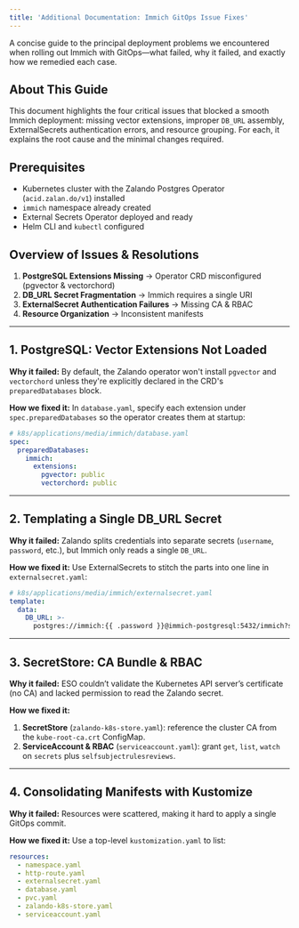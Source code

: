 ```yaml
---
title: 'Additional Documentation: Immich GitOps Issue Fixes'
---
```


A concise guide to the principal deployment problems we encountered when rolling out Immich with GitOps—what failed, why it failed, and exactly how we remedied each case.

## About This Guide

This document highlights the four critical issues that blocked a smooth Immich deployment: missing vector extensions, improper `DB_URL` assembly, ExternalSecrets authentication errors, and resource grouping. For each, it explains the root cause and the minimal changes required.

## Prerequisites

* Kubernetes cluster with the Zalando Postgres Operator (`acid.zalan.do/v1`) installed
* `immich` namespace already created
* External Secrets Operator deployed and ready
* Helm CLI and `kubectl` configured

## Overview of Issues & Resolutions

1. **PostgreSQL Extensions Missing** → Operator CRD misconfigured (pgvector & vectorchord)
2. **DB\_URL Secret Fragmentation** → Immich requires a single URI
3. **ExternalSecret Authentication Failures** → Missing CA & RBAC
4. **Resource Organization** → Inconsistent manifests

---

## 1. PostgreSQL: Vector Extensions Not Loaded

**Why it failed:**
By default, the Zalando operator won't install `pgvector` and `vectorchord` unless they're explicitly declared in the CRD's `preparedDatabases` block.

**How we fixed it:**
In `database.yaml`, specify each extension under `spec.preparedDatabases` so the operator creates them at startup:

```yaml
# k8s/applications/media/immich/database.yaml
spec:
  preparedDatabases:
    immich:
      extensions:
        pgvector: public
        vectorchord: public
```

---

## 2. Templating a Single DB\_URL Secret

**Why it failed:**
Zalando splits credentials into separate secrets (`username`, `password`, etc.), but Immich only reads a single `DB_URL`.

**How we fixed it:**
Use ExternalSecrets to stitch the parts into one line in `externalsecret.yaml`:

```yaml
# k8s/applications/media/immich/externalsecret.yaml
template:
  data:
    DB_URL: >-
      postgres://immich:{{ .password }}@immich-postgresql:5432/immich?sslmode=require&sslmode=no-verify
```

---

## 3. SecretStore: CA Bundle & RBAC

**Why it failed:**
ESO couldn’t validate the Kubernetes API server’s certificate (no CA) and lacked permission to read the Zalando secret.

**How we fixed it:**

1. **SecretStore** (`zalando-k8s-store.yaml`): reference the cluster CA from the `kube-root-ca.crt` ConfigMap.
2. **ServiceAccount & RBAC** (`serviceaccount.yaml`): grant `get`, `list`, `watch` on `secrets` plus `selfsubjectrulesreviews`.

---

## 4. Consolidating Manifests with Kustomize

**Why it failed:**
Resources were scattered, making it hard to apply a single GitOps commit.

**How we fixed it:**
Use a top-level `kustomization.yaml` to list:

```yaml
resources:
  - namespace.yaml
  - http-route.yaml
  - externalsecret.yaml
  - database.yaml
  - pvc.yaml
  - zalando-k8s-store.yaml
  - serviceaccount.yaml
```
